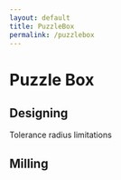 ```yaml
---
layout: default
title: PuzzleBox
permalink: /puzzlebox
---
```


# Puzzle Box

## Designing
Tolerance 
radius limitations

## Milling

